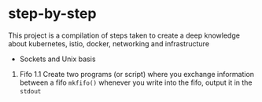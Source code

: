# step-by-step
This project is a compilation of steps taken to create a deep knowledge about kubernetes, istio, docker, networking and infrastructure

* Sockets and Unix basis

1. Fifo
1.1 Create two programs (or script) where you exchange information between a fifo `mkfifo()` whenever you write into the fifo, output it in the `stdout`

